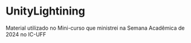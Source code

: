 # UnityLightining
Material utilizado no Mini-curso que ministrei na Semana Acadêmica de 2024 no IC-UFF
